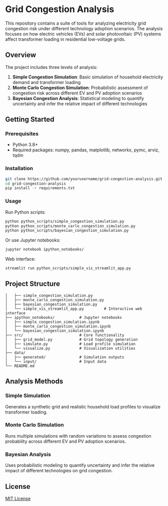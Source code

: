 # Grid Congestion Analysis

This repository contains a suite of tools for analyzing electricity grid congestion risk under different technology adoption scenarios. The analysis focuses on how electric vehicles (EVs) and solar photovoltaic (PV) systems affect transformer loading in residential low-voltage grids.

## Overview

The project includes three levels of analysis:

1. **Simple Congestion Simulation**: Basic simulation of household electricity demand and transformer loading
2. **Monte Carlo Congestion Simulation**: Probabilistic assessment of congestion risk across different EV and PV adoption scenarios
3. **Bayesian Congestion Analysis**: Statistical modeling to quantify uncertainty and infer the relative impact of different technologies

## Getting Started

### Prerequisites

- Python 3.8+
- Required packages: numpy, pandas, matplotlib, networkx, pymc, arviz, tqdm

### Installation

```bash
git clone https://github.com/yourusername/grid-congestion-analysis.git
cd grid-congestion-analysis
pip install -r requirements.txt
```

### Usage

Run Python scripts:

```bash
python python_scripts/simple_congestion_simulation.py
python python_scripts/monte_carlo_congestion_simulation.py
python python_scripts/bayesian_congestion_simulation.py
```

Or use Jupyter notebooks:

```bash
jupyter notebook ipython_notebooks/
```

Web interface:

```bash
streamlit run python_scripts/simple_vis_streamlit_app.py
```

## Project Structure

```├── python_scripts/              # Main simulation scripts
│   ├── simple_congestion_simulation.py
│   ├── monte_carlo_congestion_simulation.py
│   ├── bayesian_congestion_simulation.py
│   └── simple_vis_streamlit_app.py         # Interactive web interface
├── ipython_notebooks/           # Jupyter notebooks
│   ├── simple_congestion_simulation.ipynb
│   ├── monte_carlo_congestion_simulation.ipynb
│   └── bayesian_congestion_simulation.ipynb
├── src/                         # Core functionality
│   ├── grid_model.py            # Grid topology generation
│   ├── simulate.py              # Load profile simulation
│   └── visualize.py             # Visualization utilities
├── data/
│   ├── generated/               # Simulation outputs
│   └── input/                   # Input data
└── README.md
```

## Analysis Methods

### Simple Simulation
Generates a synthetic grid and realistic household load profiles to visualize transformer loading.

### Monte Carlo Simulation
Runs multiple simulations with random variations to assess congestion probability across different EV and PV adoption scenarios.

### Bayesian Analysis
Uses probabilistic modeling to quantify uncertainty and infer the relative impact of different technologies on grid congestion.

## License

[MIT License](LICENSE)


